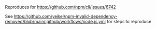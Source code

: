 Reproduces for https://github.com/npm/cli/issues/6742

See https://github.com/yeikel/npm-invalid-dependency-removed/blob/main/.github/workflows/node.js.yml for steps to reproduce

